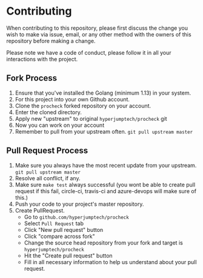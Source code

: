 # Contributing

When contributing to this repository, please first discuss the change you wish to make via issue,
email, or any other method with the owners of this repository before making a change.

Please note we have a code of conduct, please follow it in all your interactions with the project.

## Fork Process

1. Ensure that you've installed the Golang (minimum 1.13) in your system.
2. For this project into your own Github account.
3. Clone the `procheck` forked repository on your account.
4. Enter the cloned directory.
5. Apply new "upstream" to original `hyperjumptech/procheck` git
6. Now you can work on your account
7. Remember to pull from your upstream often. `git pull upstream master`

## Pull Request Process

1. Make sure you always have the most recent update from your upstream. `git pull upstream master`
2. Resolve all conflict, if any.
3. Make sure `make test` always successful (you wont be able to create pull request if this fail, circle-ci, travis-ci and azure-devops will make sure of this.)
4. Push your code to your project's master repository.
5. Create PullRequest.
   - Go to `github.com/hyperjumptech/procheck`
   - Select `Pull Request` tab
   - Click "New pull request" button
   - Click "compare across fork"
   - Change the source head repository from your fork and target is `hyperjumptech/procheck`
   - Hit the "Create pull request" button
   - Fill in all necessary information to help us understand about your pull request.
